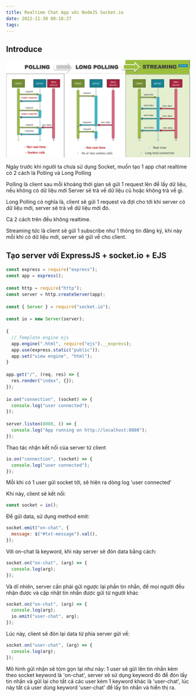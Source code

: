 ```yaml
---
title: Realtime Chat App với NodeJS Socket.io
date: 2022-11-30 08:18:27
tags:
---
```



## Introduce

![](/images/SocketIONodeJS/Screenshot_1.png)

Ngày trước khi người ta chưa sử dụng Socket, muốn tạo 1 app chat realtime có 2 cách là Polling và Long Polling

Polling là client sau mỗi khoảng thời gian sẽ gửi 1 request lên để lấy dữ liệu, nếu không có dữ liệu mới Server sẽ trả về dữ liệu cũ hoặc không trả về gì.

Long Polling có nghĩa là, client sẽ gửi 1 request và đợi cho tới khi server có dữ liệu mới, server sẽ trả về dữ liệu mới đó.

Cả 2 cách trên đều không realtime.

Streaming tức là client sẽ gửi 1 subscribe như 1 thông tin đăng ký, khi này mỗi khi có dữ liệu mới, server sẽ gửi về cho client.

## Tạo server với ExpressJS + socket.io + EJS

```js
const express = require("express");
const app = express();

const http = require("http");
const server = http.createServer(app);

const { Server } = require("socket.io");

const io = new Server(server);

{
  // Template engine ejs
  app.engine(".html", require("ejs").__express);
  app.use(express.static("public"));
  app.set("view engine", "html");
}

app.get("/", (req, res) => {
  res.render("index", {});
});

io.on("connection", (socket) => {
  console.log("user connected");
});

server.listen(8080, () => {
  console.log("App running on http://localhost:8080");
});
```

Thao tác nhận kết nối của server từ client

```js
io.on("connection", (socket) => {
  console.log("user connected");
});
```

Mỗi khi có 1 user gửi socket tới, sẽ hiện ra dòng log 'user connected'

Khi này, client sẽ kết nối:

```js
const socket = io();
```

Để gửi data, sử dụng method emit:

```js
socket.emit("on-chat", {
  message: $("#txt-message").val(),
});
```

Với on-chat là keyword, khi này server sẽ đón data bằng cách:

```js
socket.on("on-chat", (arg) => {
  console.log(arg);
});
```

Và dĩ nhiên, server cần phải gửi ngược lại phần tin nhắn, để mọi người đều nhận được và cập nhật tin nhắn được gửi từ người khác

```js
socket.on("on-chat", (arg) => {
  console.log(arg);
  io.emit("user-chat", arg);
});
```

Lúc này, client sẽ đón lại data từ phía server gửi về:

```js
socket.on("user-chat", (arg) => {
  console.log(arg);
});
```

Mô hình gửi nhận sẽ tóm gọn lại như này: 1 user sẽ gửi lên tin nhắn kèm theo socket keyword là 'on-chat', server sẽ sử dụng keyword đó để đón lấy tin nhắn và gửi lại cho tất cả các user kèm 1 keyword khác là 'user-chat', lúc này tất cả user dùng keyword 'user-chat' để lấy tin nhắn và hiển thị ra.